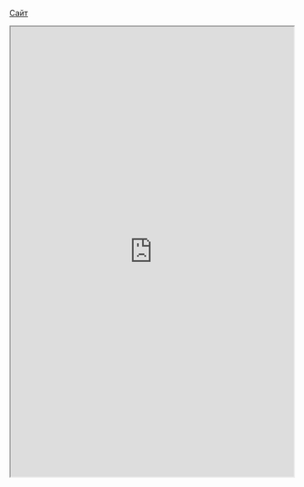 [Сайт]([https://material.io/](https://material.io/))

<iframe 
		height = 800
		width = 100%
		padding = 0 0
		marging = 0 0
		src = "https://material.io/](https://material.io/"></iframe>